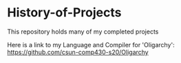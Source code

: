 # History-of-Projects
This repository holds many of my completed projects

Here is a link to my Language and Compiler for 'Oligarchy':
https://github.com/csun-comp430-s20/Oligarchy
